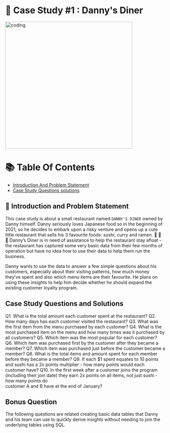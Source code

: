 # 🍜 Case Study #1 : Danny's Diner 



<img align= "center" alt="coding" width= "400" src="https://8weeksqlchallenge.com/images/case-study-designs/1.png">



# 📚 Table Of Contents

* [Introduction And Problem Statement]()
* [Case Study Questions solutions]()



## 📩 Introduction and Problem Statement
This case study is about a small restaurant named `DANNY'S DINER` owned by Danny himself. Danny seriously loves Japanese food so in the beginning of 2021, so
he decides to embark upon a risky venture and opens up a cute little restaurant that sells his 3 favourite foods: sushi, curry and ramen. 🍣 🍛 🍜
Danny’s Diner is in need of  assistance to help the restaurant stay afloat -the restaurant has captured some very basic data from their few months
of operation but have no idea how to use their data to help them run the business.

Danny wants to use the data to answer a few simple questions about his customers, especially about their visiting patterns, how much money they’ve spent and
also which menu items are their favourite. He plans on using these insights to help him decide whether he should expand the existing customer loyalty program.


## Case Study Questions and Solutions

Q1. What is the total amount each customer spent at the restaurant?
Q2. How many days has each customer visited the restaurant?
Q3. What was the first item from the menu purchased by each customer?
Q4. What is the most purchased item on the menu and how many times was it purchased by all customers?
Q5. Which item was the most popular for each customer?
Q6. Which item was purchased first by the customer after they became a member?
Q7. Which item was purchased just before the customer became a member?
Q8. What is the total items and amount spent for each member before they became a member?
Q9. If each $1 spent equates to 10 points and sushi has a 2x points multiplier - how many points would each customer have?
Q10. In the first week after a customer joins the program (including their join date) they earn 2x points on all items, not just sushi - how many points do         
    customer A and B have at the end of January?


## Bonus Question

The following questions are related creating basic data tables that Danny and his team can use to quickly derive insights without needing to join the underlying tables using SQL.





